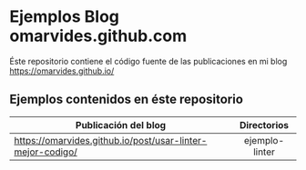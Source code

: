 # Ejemplos Blog omarvides.github.com

Éste repositorio contiene el código fuente de las publicaciones en mi blog https://omarvides.github.io/

## Ejemplos contenidos en éste repositorio

| Publicación del blog                                       | Directorios    |
| -------------                                              |:-------------: |
| https://omarvides.github.io/post/usar-linter-mejor-codigo/ | ejemplo-linter |
